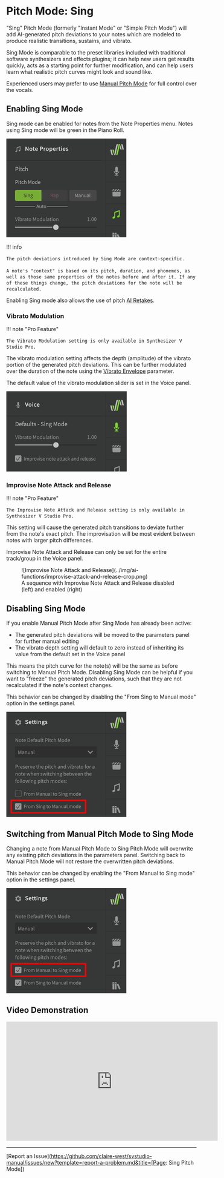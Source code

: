 # Pitch Mode: Sing

"Sing" Pitch Mode (formerly "Instant Mode" or "Simple Pitch Mode") will add AI-generated pitch deviations to your notes which are modeled to produce realistic transitions, sustains, and vibrato.

Sing Mode is comparable to the preset libraries included with traditional software synthesizers and effects plugins; it can help new users get results quickly, acts as a starting point for further modification, and can help users learn what realistic pitch curves might look and sound like.

Experienced users may prefer to use [Manual Pitch Mode](../advanced/pitch-mode-manual.md) for full control over the vocals.

## Enabling Sing Mode

Sing mode can be enabled for notes from the Note Properties menu. Notes using Sing mode will be green in the Piano Roll.

![Sing Mode](../img/ai-functions/pitch-mode-sing.png)

!!! info

    The pitch deviations introduced by Sing Mode are context-specific.

    A note's "context" is based on its pitch, duration, and phonemes, as well as those same properties of the notes before and after it. If any of these things change, the pitch deviations for the note will be recalculated.

Enabling Sing mode also allows the use of pitch [AI Retakes](ai-retakes.md).

### Vibrato Modulation

!!! note "Pro Feature"

    The Vibrato Modulation setting is only available in Synthesizer V Studio Pro.

The vibrato modulation setting affects the depth (amplitude) of the vibrato portion of the generated pitch deviations. This can be further modulated over the duration of the note using the [Vibrato Envelope](../parameters/editing-parameters.md#vibrato-envelope) parameter.

The default value of the vibrato modulation slider is set in the Voice panel.

![Sing Mode Default Settings](../img/ai-functions/sing-mode-defaults.png)

### Improvise Note Attack and Release

!!! note "Pro Feature"

    The Improvise Note Attack and Release setting is only available in Synthesizer V Studio Pro.

This setting will cause the generated pitch transitions to deviate further from the note's exact pitch. The improvisation will be most evident between notes with larger pitch differences.

Improvise Note Attack and Release can only be set for the entire track/group in the Voice panel.

<figure markdown>
  ![Improvise Note Attack and Release](../img/ai-functions/improvise-attack-and-release-crop.png)
  <figcaption>A sequence with Improvise Note Attack and Release disabled (left) and enabled (right)</figcaption>
</figure>

## Disabling Sing Mode

If you enable Manual Pitch Mode after Sing Mode has already been active:

* The generated pitch deviations will be moved to the parameters panel for further manual editing
* The vibrato depth setting will default to zero instead of inheriting its value from the default set in the Voice panel

This means the pitch curve for the note(s) will be the same as before switching to Manual Pitch Mode. Disabling Sing Mode can be helpful if you want to "freeze" the generated pitch deviations, such that they are not recalculated if the note's context changes.

This behavior can be changed by disabling the "From Sing to Manual mode" option in the settings panel.

![Preserve Manual Pitch Deviations](../img/ai-functions/preserve-sing-to-manual.png)

## Switching from Manual Pitch Mode to Sing Mode

Changing a note from Manual Pitch Mode to Sing Pitch Mode will overwrite any existing pitch deviations in the parameters panel. Switching back to Manual Pitch Mode will not restore the overwritten pitch deviations.

This behavior can be changed by enabling the "From Manual to Sing mode" option in the settings panel.

![Preserve Manual Pitch Deviations](../img/ai-functions/preserve-manual-to-sing.png)

## Video Demonstration

<iframe width="560" height="315" src="https://www.youtube-nocookie.com/embed/Z6OB3jHiBBk" title="YouTube video player" frameborder="0" allowfullscreen></iframe>

---

[Report an Issue](https://github.com/claire-west/svstudio-manual/issues/new?template=report-a-problem.md&title=[Page: Sing Pitch Mode])